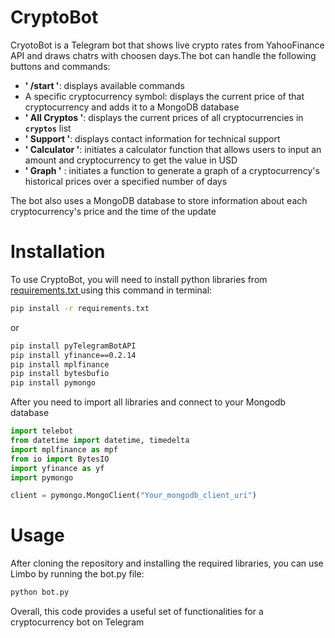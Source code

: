 # CryptoBot

CryotoBot is a Telegram bot that shows live crypto rates from YahooFinance API and draws chatrs with choosen days.The bot can handle the following buttons and commands:

- **' /start '**: displays available commands
- A specific cryptocurrency symbol: displays the current price of that cryptocurrency and adds it to a MongoDB database
- **' All Cryptos '**: displays the current prices of all cryptocurrencies in **`cryptos`** list
- **' Support '**: displays contact information for technical support
- **' Calculator '**: initiates a calculator function that allows users to input an amount and cryptocurrency to get the value in USD
- **' Graph '** : initiates a function to generate a graph of a cryptocurrency's historical prices over a specified number of days

The bot also uses a MongoDB database to store information about each cryptocurrency's price and the time of the update


# Installation

To use CryptoBot, you will need to install python libraries from [requirements.txt
](requirements.txt) using this command in terminal:

```bash
pip install -r requirements.txt
```
or

```bash
pip install pyTelegramBotAPI
pip install yfinance==0.2.14
pip install mplfinance
pip install bytesbufio
pip install pymongo
```

After you need to import all libraries and connect to your Mongodb database

```python
import telebot
from datetime import datetime, timedelta
import mplfinance as mpf
from io import BytesIO
import yfinance as yf
import pymongo

client = pymongo.MongoClient("Your_mongodb_client_uri")
```


# Usage

After cloning the repository and installing the required libraries, you can use Limbo by running the bot.py file:
```Bash
python bot.py
```

Overall, this code provides a useful set of functionalities for a cryptocurrency bot on Telegram
